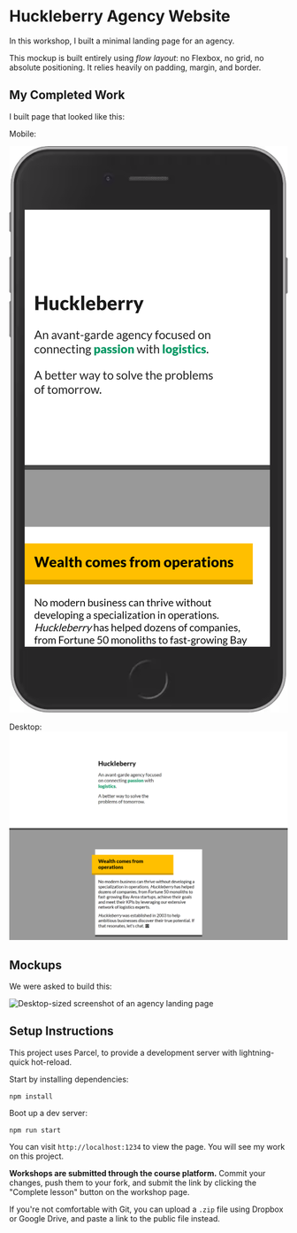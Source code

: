 # Huckleberry Agency Website

In this workshop, I built a minimal landing page for an agency.

This mockup is built entirely using _flow layout_: no Flexbox, no grid, no absolute positioning. It relies heavily on padding, margin, and border.

## My Completed Work

I built page that looked like this:

Mobile:

<img alt="Mobile screenshot of agency landing page" src="./docs/huckleberry-james-mobile.png" style="" />

Desktop:
<img alt="desktop screenshot of agency landing page" src="./docs/huckleberry-james-desktop.png" style="" />

## Mockups

We were asked to build this:

<img alt="Desktop-sized screenshot of an agency landing page" src="./docs/huckleberry-desktop.png" style="" />

## Setup Instructions

This project uses Parcel, to provide a development server with lightning-quick hot-reload.

Start by installing dependencies:

```
npm install
```

Boot up a dev server:

```
npm run start
```


You can visit `http://localhost:1234` to view the page. You will see my work on this project.


**Workshops are submitted through the course platform.** Commit your changes, push them to your fork, and submit the link by clicking the "Complete lesson" button on the workshop page.

If you're not comfortable with Git, you can upload a `.zip` file using Dropbox or Google Drive, and paste a link to the public file instead.
